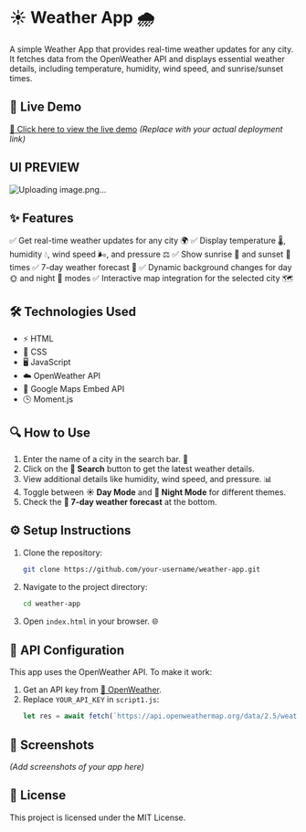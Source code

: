 # ☀️ Weather App 🌧️

A simple Weather App that provides real-time weather updates for any city. It fetches data from the OpenWeather API and displays essential weather details, including temperature, humidity, wind speed, and sunrise/sunset times. 

## 🚀 Live Demo
[🔗 Click here to view the live demo](  https://glathika.github.io/Weather_App/) *(Replace with your actual deployment link)*

## UI PREVIEW 
 ![Uploading image.png…]()

##

## ✨ Features
✅ Get real-time weather updates for any city 🌍
✅ Display temperature 🌡️, humidity 💧, wind speed 🌬️, and pressure ⚖️
✅ Show sunrise 🌅 and sunset 🌄 times
✅ 7-day weather forecast 📅
✅ Dynamic background changes for day 🌞 and night 🌙 modes
✅ Interactive map integration for the selected city 🗺️

## 🛠 Technologies Used
- ⚡ HTML
- 🎨 CSS
- 🖥️ JavaScript
- ☁️ OpenWeather API
- 📍 Google Maps Embed API
- 🕒 Moment.js

## 🔍 How to Use
1. Enter the name of a city in the search bar. 📌
2. Click on the **🔎 Search** button to get the latest weather details.
3. View additional details like humidity, wind speed, and pressure. 📊
4. Toggle between **☀️ Day Mode** and **🌙 Night Mode** for different themes.
5. Check the **📅 7-day weather forecast** at the bottom.

## ⚙️ Setup Instructions
1. Clone the repository:
   ```bash
   git clone https://github.com/your-username/weather-app.git
   ```
2. Navigate to the project directory:
   ```bash
   cd weather-app
   ```
3. Open `index.html` in your browser. 🌐

## 🔑 API Configuration
This app uses the OpenWeather API. To make it work:
1. Get an API key from [🔗 OpenWeather](https://openweathermap.org/).
2. Replace `YOUR_API_KEY` in `script1.js`:
   ```javascript
   let res = await fetch(`https://api.openweathermap.org/data/2.5/weather?q=${city}&appid=YOUR_API_KEY&units=metric`);
   ```

## 📸 Screenshots
*(Add screenshots of your app here)*

## 📜 License
This project is licensed under the MIT License.

